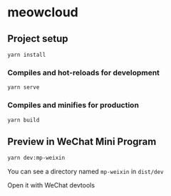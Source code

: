 # meowcloud

## Project setup
```
yarn install
```

### Compiles and hot-reloads for development
```
yarn serve
```

### Compiles and minifies for production
```
yarn build
```
## Preview in WeChat Mini Program

```bash
yarn dev:mp-weixin
```

You can see a directory named `mp-weixin` in `dist/dev`

Open it with WeChat devtools

